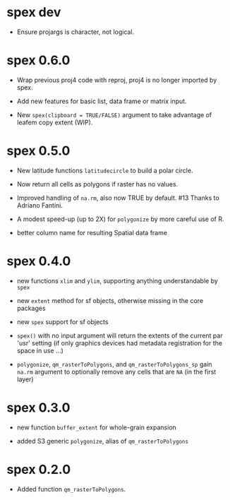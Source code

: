 # spex dev

* Ensure projargs is character, not logical. 

# spex 0.6.0

* Wrap previous proj4 code with reproj, proj4 is no longer imported by spex. 

* Add new features for basic list, data frame or matrix input. 

* New `spex(clipboard = TRUE/FALSE)` argument to take advantage of leafem copy extent (WIP). 


# spex 0.5.0

* New latitude functions `latitudecircle` to build a polar circle. 

* Now return all cells as polygons if raster has no values. 

* Improved handling of `na.rm`, also now TRUE by default. #13 Thanks to Adriano Fantini.

* A modest speed-up (up to 2X) for `polygonize` by more careful use of R. 

* better column name for resulting Spatial data frame

# spex 0.4.0

* new functions `xlim` and `ylim`, supporting anything understandable by `spex`

* new `extent` method for sf objects, otherwise missing in the core packages

* new `spex` support for sf objects

* `spex()` with no input argument will return the extents of the current par 'usr' setting (if only graphics devices had metadata registration for the space in use ...)

* `polygonize`, `qm_rasterToPolygons`, and `qm_rasterToPolygons_sp` gain `na.rm` 
 argument to optionally remove any cells that are `NA` (in the first layer)

# spex 0.3.0

* new function `buffer_extent` for whole-grain expansion

* added S3 generic `polygonize`, alias of `qm_rasterToPolygons`

# spex 0.2.0

* Added function `qm_rasterToPolygons`.



